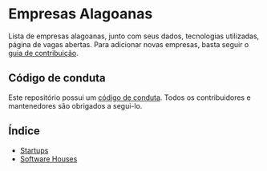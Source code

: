 # Empresas Alagoanas

Lista de empresas alagoanas, junto com seus dados, tecnologias utilizadas, página de vagas abertas. Para adicionar novas empresas, basta seguir o [guia de contribuição](CONTRIBUTING.md).

## Código de conduta

Este repositório possui um [código de conduta](CODE_OF_CONDUCT.md). Todos os contribuidores e mantenedores são obrigados a segui-lo.

## Índice

* [Startups](startups.md)
* [Software Houses](software-houses.md)
